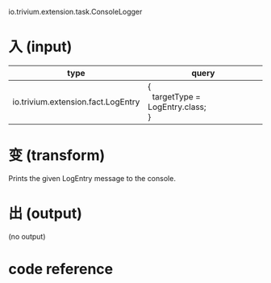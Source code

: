 io.trivium.extension.task.ConsoleLogger

# 入 (input)

| type | query |
|------|-------|
| io.trivium.extension.fact.LogEntry | {<br>&nbsp;&nbsp;targetType = LogEntry.class;<br>} |

# 变 (transform)

Prints the given LogEntry message to the console.

# 出 (output)

(no output)

# code reference
<div id='code'></div>
<script>
var url =
'https://api.github.com/repos/trivium-io/trivium/contents//src/io/trivium/extension/task/ConsoleLogger.java';
//'https://github.com/trivium-io/trivium/raw/master/src/io/trivium/extension/task/ConsoleLogger.java';
$.ajax({type:'GET',
        url:url,
        success: function(data){
  var root = $(data);
	var el = $('.file',root);
  var css = $('link[rel="stylesheet"]',root);
  $('#code').add(el);
  $('#code').add(css);
}});
</script>
